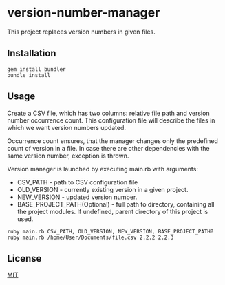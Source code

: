 # version-number-manager
This project replaces version numbers in given files.

## Installation

```
gem install bundler
bundle install
```

## Usage
Create a CSV file, which has two columns: relative file path and version number occurrence count.
This configuration file will describe the files in which we want version numbers updated.

Occurrence count ensures, that the manager changes only the predefined count of version in a file. 
In case there are other dependencies with the same version number, exception is thrown.

Version manager is launched by executing main.rb with arguments:

* CSV_PATH - path to CSV configuration file
* OLD_VERSION - currently existing version in a given project. 
* NEW_VERSION - updated version number.
* BASE_PROJECT_PATH(Optional) - full path to directory, containing all the project modules. If undefined, parent directory of this project is used.

```
ruby main.rb CSV_PATH, OLD_VERSION, NEW_VERSION, BASE_PROJECT_PATH?
ruby main.rb /home/User/Documents/file.csv 2.2.2 2.2.3
```
## License
[MIT](https://choosealicense.com/licenses/mit/)